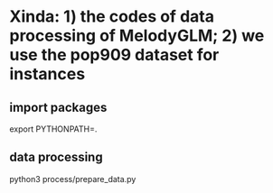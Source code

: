 # Xinda: 1) the codes of data processing of MelodyGLM; 2) we use the pop909 dataset for instances

## import packages
export PYTHONPATH=.

##  data processing
python3 process/prepare_data.py